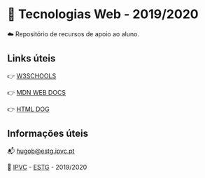 # :open_file_folder: Tecnologias Web - 2019/2020

:cloud: Repositório de recursos de apoio ao aluno.


## Links úteis

:point_right: [W3SCHOOLS](https://www.w3schools.com/)

:point_right: [MDN WEB DOCS](https://developer.mozilla.org/en-US/)

:point_right: [HTML DOG](https://www.htmldog.com/)


## Informações úteis
:mailbox_with_mail: hugob@estg.ipvc.pt 

:school: [IPVC](http://www.ipvc.pt/) - [ESTG](http://portal.ipvc.pt/portal/page/portal/estg) - 2019/2020
